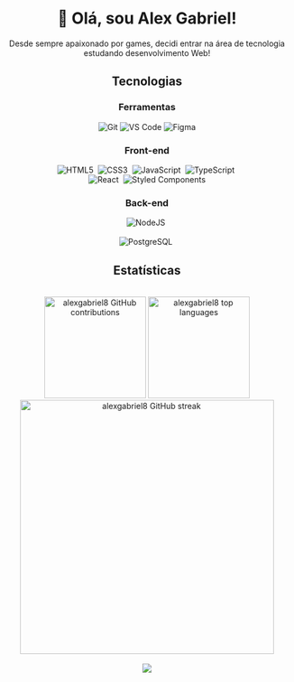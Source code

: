 <h1 align="center">👋 Olá, sou Alex Gabriel!</h1>

<p align="center">
  Desde sempre apaixonado por games, decidi entrar na área de tecnologia estudando desenvolvimento Web!
</p>

<h2 align="center">Tecnologias</h2>

<h3 align="center">Ferramentas</h3>
  <div align="center">
    
  ![Git](https://img.shields.io/badge/GIT-E44C30?style=for-the-badge&logo=git&logoColor=white)
  ![VS Code](https://img.shields.io/badge/Vscode-007ACC?style=for-the-badge&logo=visual-studio-code&logoColor=white)
  ![Figma](https://img.shields.io/badge/Figma-696969?style=for-the-badge&logo=figma&logoColor=figma)
    
  </div>

<h3 align="center">Front-end</h3>

  <div align="center">
    
  ![HTML5](https://img.shields.io/badge/-HTML5-E34F26?style=for-the-badge&logo=html5&logoColor=white)&nbsp;
  ![CSS3](https://img.shields.io/badge/CSS3-1572B6?style=for-the-badge&logo=css3&logoColor=white)&nbsp;
  ![JavaScript](https://img.shields.io/badge/JavaScript-F7DF1E?style=for-the-badge&logo=javascript&logoColor=black)&nbsp;
  ![TypeScript](https://img.shields.io/badge/TypeScript-007ACC?style=for-the-badge&logo=typescript&logoColor=white)&nbsp;
  <br>
  ![React](https://img.shields.io/badge/React-20232A?style=for-the-badge&logo=react&logoColor=61DAFB)&nbsp;
  ![Styled Components](https://img.shields.io/badge/styled--components-DB7093?style=for-the-badge&logo=styled-components&logoColor=white)
    
  </div>

<h3 align="center">Back-end</h3>

  <div align="center">
  
  ![NodeJS](https://img.shields.io/badge/node.js-6DA55F?style=for-the-badge&logo=node.js&logoColor=white)&nbsp;
  <br><br>
  ![PostgreSQL](https://img.shields.io/badge/PostgreSQL-000?style=for-the-badge&logo=postgresql)&nbsp;
    
  </div>

<h2 align="center">Estatísticas</h2>
  <br>
  <div align="center">
    <img height="180em" src="https://github-readme-stats.vercel.app/api?username=alexgabriel8&show_icons=true&theme=tokyonight&include_all_commits=true&count_private=true" alt="alexgabriel8 GitHub contributions"/>
    <img height="180em" src="https://github-readme-stats.vercel.app/api/top-langs/?username=alexgabriel8&layout=compact&langs_count=6&theme=tokyonight" alt="alexgabriel8 top languages"/>
    <br>
    <img align="center" src="http://github-readme-streak-stats.herokuapp.com?user=alexgabriel8&theme=radical" alt="alexgabriel8 GitHub streak" width="450"/>
    <br>
    <br>
    <img align="center" src="https://www.codewars.com/users/alexgabriel8/badges/large"/>
  </div>
